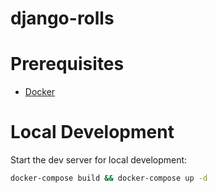 # django-rolls

# Prerequisites

- [Docker](https://docs.docker.com/docker-for-mac/install/)  

# Local Development

Start the dev server for local development:
```bash
docker-compose build && docker-compose up -d
```
